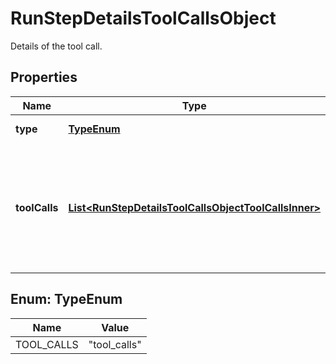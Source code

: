 

# RunStepDetailsToolCallsObject

Details of the tool call.

## Properties

| Name | Type | Description | Notes |
|------------ | ------------- | ------------- | -------------|
|**type** | [**TypeEnum**](#TypeEnum) | Always &#x60;tool_calls&#x60;. |  |
|**toolCalls** | [**List&lt;RunStepDetailsToolCallsObjectToolCallsInner&gt;**](RunStepDetailsToolCallsObjectToolCallsInner.md) | An array of tool calls the run step was involved in. These can be associated with one of three types of tools: &#x60;code_interpreter&#x60;, &#x60;retrieval&#x60;, or &#x60;function&#x60;.  |  |



## Enum: TypeEnum

| Name | Value |
|---- | -----|
| TOOL_CALLS | &quot;tool_calls&quot; |



